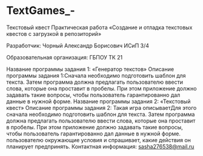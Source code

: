 # TextGames_-
Текстовый квест
Практическая работа «Создание и отладка текстовых квестов с загрузкой в репозиторий»

Разработчик: Чорный Александр Борисович ИСиП 3/4

Образовательная организация: ГБПОУ ТК 21

Название программы задания 1: «Генератор текстов»
Описание программы задания 1:Cначала необходимо подготовить шаблон для текста. Затем программа должна предлагать пользователю ввести слова, которые она проставит в пробелы. При этом приложение должно задавать такие вопросы, чтобы пользователь гарантированно дал данные в нужной форме.
Название программы задания 2: «Текстовый квест»
Описание программы задания 2: Такая игра описываетДля этого сначала необходимо подготовить шаблон для текста. Затем программа должна предлагать пользователю ввести слова, которые она проставит в пробелы. При этом приложение должно задавать такие вопросы, чтобы пользователь гарантированно дал данные в нужной форме. пользователю окружающие условия и спрашивает, какие действия он планирует предпринять.
Контактная информация: sasha276538@mail.ru
